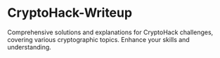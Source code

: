 # CryptoHack-Writeup
Comprehensive solutions and explanations for CryptoHack challenges, covering various cryptographic topics. Enhance your skills and understanding.
